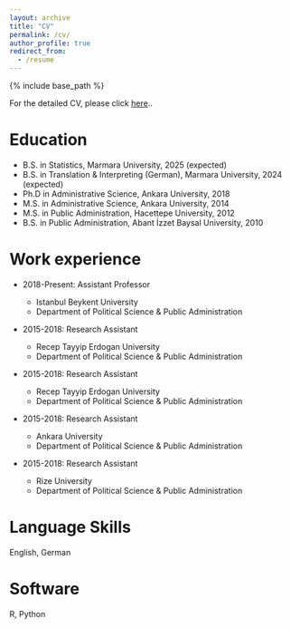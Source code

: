 ```yaml
---
layout: archive
title: "CV"
permalink: /cv/
author_profile: true
redirect_from:
  - /resume
---
```


{% include base_path %}

For the detailed CV, please click [here](/files/cv_levent_demirelli.pdf)..

Education
======
* B.S. in Statistics, Marmara University, 2025 (expected)
* B.S. in Translation & Interpreting (German), Marmara University, 2024 (expected)
* Ph.D in Administrative Science, Ankara University, 2018
* M.S. in Administrative Science, Ankara University, 2014
* M.S. in Public Administration, Hacettepe University, 2012
* B.S. in Public Administration, Abant İzzet Baysal University, 2010

Work experience
======
* 2018-Present: Assistant Professor
  * Istanbul Beykent University
  * Department of Political Science & Public Administration

* 2015-2018: Research Assistant
  * Recep Tayyip Erdogan University
  * Department of Political Science & Public Administration

* 2015-2018: Research Assistant
  * Recep Tayyip Erdogan University
  * Department of Political Science & Public Administration


* 2015-2018: Research Assistant
  * Ankara University
  * Department of Political Science & Public Administration


* 2015-2018: Research Assistant
  * Rize University
  * Department of Political Science & Public Administration
      
Language Skills
======
English, German

Software
======
R, Python

